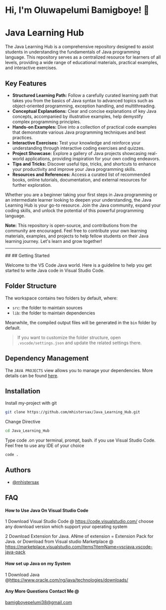 
# Hi, I'm Oluwapelumi Bamigboye! 👋


# Java Learning Hub

The Java Learning Hub is a comprehensive repository designed to assist students in understanding the fundamentals of Java programming language. This repository serves as a centralized resource for learners of all levels, providing a wide range of educational materials, practical examples, and interactive exercises.

## Key Features

- **Structured Learning Path:** Follow a carefully curated learning path that takes you from the basics of Java syntax to advanced topics such as object-oriented programming, exception handling, and multithreading.
- **Conceptual Explanations:** Clear and concise explanations of key Java concepts, accompanied by illustrative examples, help demystify complex programming principles.
- **Hands-on Examples:** Dive into a collection of practical code examples that demonstrate various Java programming techniques and best practices.
- **Interactive Exercises:** Test your knowledge and reinforce your understanding through interactive coding exercises and quizzes.
- **Project Showcase:** Explore a gallery of Java projects showcasing real-world applications, providing inspiration for your own coding endeavors.
- **Tips and Tricks:** Discover useful tips, tricks, and shortcuts to enhance your productivity and improve your Java programming skills.
- **Resources and References:** Access a curated list of recommended books, online tutorials, documentation, and external resources for further exploration.

Whether you are a beginner taking your first steps in Java programming or an intermediate learner looking to deepen your understanding, the Java Learning Hub is your go-to resource. Join the Java community, expand your coding skills, and unlock the potential of this powerful programming language.

**Note:** This repository is open-source, and contributions from the community are encouraged. Feel free to contribute your own learning materials, examples, and projects to help fellow students on their Java learning journey. Let's learn and grow together!
<hr/>
##
## Getting Started

Welcome to the VS Code Java world. Here is a guideline to help you get started to write Java code in Visual Studio Code.

## Folder Structure

The workspace contains two folders by default, where:

- `src`: the folder to maintain sources
- `lib`: the folder to maintain dependencies

Meanwhile, the compiled output files will be generated in the `bin` folder by default.

> If you want to customize the folder structure, open `.vscode/settings.json` and update the related settings there.

## Dependency Management

The `JAVA PROJECTS` view allows you to manage your dependencies. More details can be found [here](https://github.com/microsoft/vscode-java-dependency#manage-dependencies).



## Installation

Install my-project with git

```bash
git clone https://github.com/mhistersax/Java_Learning_Hub.git
```
Change Directive
```bash
cd Java_Learning_Hub
```
Type code .on your terminal, prompt, bash. if you use Visual Studio Code. Feel free to use any IDE of your choice
```bash
code .
```
## Authors

- [@mhistersax](https://github.com/mhistersax)


## FAQ

#### How to Use Java On Visual Studio Code

1 Download Visual Studio Code @ https://code.visualstudio.com/
choose any download version which support your operating system

2 Download Extension for Java. ANme of extension = Extension Pack for Java. or Download from Visual studio Marketplace @ https://marketplace.visualstudio.com/items?itemName=vscjava.vscode-java-pack

#### How set up Java on my System

1 Download Java @https://www.oracle.com/ng/java/technologies/downloads/

#### Any More Questions Contact Me @
bamigboyepelumi38@gmail.com

